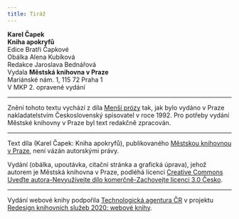 ```yaml
---
title: Tiráž
---
```


**Karel Čapek**  
**Kniha apokryfů**  
Edice Bratři Čapkové  
Obálka Alena Kubíková  
Redakce Jaroslava Bednářová  
Vydala **Městská knihovna v Praze**  
Mariánské nám. 1, 115 72 Praha 1  
V MKP 2. opravené vydání  
[^1]: Votant (lat.) – přísedící u soudu. _Pozn. red_.  
[^2]: Chlamyda (řec.) – plášť ve starém Řecku nošený přes levé rameno a sepnutý kovovou sponou. _Pozn. red_.  
[^3]: Agora (řec.) – shromaždiště lidu. _Pozn. red_.  
[^4]: Jednoroční beránci z jarního vrhu. _Pozn. red_.  
[^5]: Megara – jedno z nejmocnějších starořeckých měst. _Pozn. red_.  
[^6]: Boiótia – oblast středního Řecka. _Pozn. red_.  
[^7]: Andres Boiótikoi – mužové boiótští. _Pozn. red_.  
[^8]: Búlé (řec.) – poradní sbor se správní a soudní pravomocí. _Pozn. red_.  
[^9]: Senonové – galský kmen, žijící mezi Loirou a Seinou. _Pozn. red_.  
[^10]: Nunvář – zvěrokleštič. _Pozn. red_.  
[^11]: Rabboni (aram.) – učiteli, mistře. _Pozn. red_.  
[^12]: Synedrium/synedrion (řec.) – nejvyšší orgán moci v Judeji. _Pozn. red_.  
[^13]: Hakeldama (aram.) – pohřebiště u Jeruzaléma pro cizozemce. _Pozn. red_.  
[^14]: Virtus (lat.) – mužná cnost, ušlechtilost, síla, statečnost. _Pozn. red_.  
[^15]: Augur (lat.) – ptakopravec, věštec předpovídající z letu ptáků. _Pozn. red_.  
[^16]: O maličkosti se soudce nezajímá (velký duch nedbá malicherností). _Pozn. red_.  
[^17]: Arián – člověk popírající Kristovo božství (přinesl ji Arius, alexandrijský, křesťanský kazatel). _Pozn. red_.  
[^18]: Podestà vicegerente (ital.) – zástupce podesty (městského správního a soudního úředníka). _Pozn. red_.  
[^19]: Karbunkul – tmavočervený drahokam (rubín, granát…). _Pozn. red_.  
[^20]: Leporello – sluha, postava z Mozartovy opery Don Giovanni. _Pozn. red_.  
[^21]: Exces in venere (lat.) – nestřídmost, výstřednost v pohlavním životě. _Pozn. red_.  
[^22]: Albergo (ital.) – hostinec. _Pozn. red_.  
[^23]: Nejdůstojnější blahorodí. _Pozn. red_.  
[^24]: Vysoce vážený duchovní. _Pozn. red_.  
[^25]: Scaligerové – šlechtický rod vládnoucí ve středověku. _Pozn. red_.  
[^26]: Crapulone (ital.) – světák, zhýralec, opilec… _Pozn. red_.  
[^27]: Vražedné přepadení. _Pozn. red_.  
[^28]: Padouch. _Pozn. red_.  
[^29]: Chlapec. _Pozn. red_.  
[^30]: Zecchino – zlaťák, bývalá benátská zlatá mince. _Pozn. red_.  
[^31]: Dělat honéry (z franc. honeur) – projevovat úctu, čest. _Pozn. red._  
[^32]: Ať slouží. _Pozn. red._  
[^33]: Kletba, nadávka (dosl. prase, vepř). _Pozn. red._  
[^34]: Zatracený chlapík, darebák, lump. _Pozn. red._  
[^35]: Hrome! _Pozn. red._  
[^36]: Jak jste veliký! _Pozn. red._  
V MKP 1. elektronické vydání z 21. 10. 2022.

***

Znění tohoto textu vychází z díla [Menší prózy](https://search.mlp.cz/cz/titul/mensi-prozy/37769/) tak, jak bylo vydáno v Praze nakladatelstvím Československý spisovatel v roce 1992. Pro potřeby vydání Městské knihovny v Praze byl text redakčně zpracován.

***


Text díla (Karel Čapek: Kniha apokryfů), publikovaného [Městskou knihovnou v Praze](https://www.mlp.cz/cz/), není vázán autorskými právy.


Vydání (obálka, upoutávka, citační stránka a grafická úprava), jehož autorem je Městská knihovna v Praze, podléhá licenci [Creative Commons Uveďte autora-Nevyužívejte dílo komerčně-Zachovejte licenci 3.0 Česko](https://creativecommons.org/licenses/by-nc-sa/3.0/cz/).

***

Vydání webové knihy podpořila [Technologická agentura ČR](https://www.tacr.cz/) v projektu [Redesign knihovních služeb 2020: webové knihy](https://starfos.tacr.cz/cs/project/TL04000391).